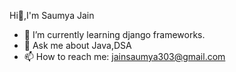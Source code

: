  Hi👋,I'm Saumya Jain

- 🌱 I’m currently learning django frameworks.
- 💬 Ask me about Java,DSA
- 📫 How to reach me: jainsaumya303@gmail.com
